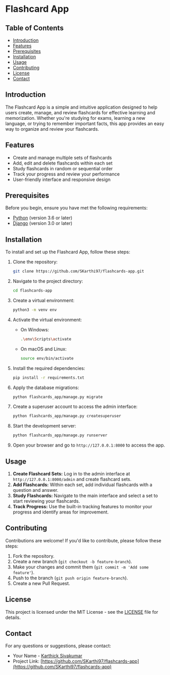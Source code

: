 # Flashcard App

## Table of Contents
- [Introduction](#introduction)
- [Features](#features)
- [Prerequisites](#prerequisites)
- [Installation](#installation)
- [Usage](#usage)
- [Contributing](#contributing)
- [License](#license)
- [Contact](#contact)

## Introduction
The Flashcard App is a simple and intuitive application designed to help users create, manage, and review flashcards for effective learning and memorization. Whether you're studying for exams, learning a new language, or trying to remember important facts, this app provides an easy way to organize and review your flashcards.

## Features
- Create and manage multiple sets of flashcards
- Add, edit and delete flashcards within each set
- Study flashcards in random or sequential order
- Track your progress and review your performance
- User-friendly interface and responsive design

## Prerequisites
Before you begin, ensure you have met the following requirements:
- [Python](https://www.python.org/downloads/) (version 3.6 or later)
- [Django](https://www.djangoproject.com/) (version 3.0 or later)

## Installation
To install and set up the Flashcard App, follow these steps:

1. Clone the repository:
    ```bash
    git clone https://github.com/SKarthi97/flashcards-app.git
    ```

2. Navigate to the project directory:
    ```bash
    cd flashcards-app
    ```

3. Create a virtual environment:
    ```bash
    python3 -m venv env
    ```

4. Activate the virtual environment:
    - On Windows:
        ```bash
        .\env\Scripts\activate
        ```
    - On macOS and Linux:
        ```bash
        source env/bin/activate
        ```

5. Install the required dependencies:
    ```bash
    pip install -r requirements.txt
    ```

6. Apply the database migrations:
    ```bash
    python flashcards_app/manage.py migrate
    ```

7. Create a superuser account to access the admin interface:
    ```bash
    python flashcards_app/manage.py createsuperuser
    ```

8. Start the development server:
    ```bash
    python flashcards_app/manage.py runserver
    ```

9. Open your browser and go to `http://127.0.0.1:8000` to access the app.

## Usage
1. **Create Flashcard Sets:** Log in to the admin interface at `http://127.0.0.1:8000/admin` and create flashcard sets.
2. **Add Flashcards:** Within each set, add individual flashcards with a question and answer.
3. **Study Flashcards:** Navigate to the main interface and select a set to start reviewing your flashcards.
4. **Track Progress:** Use the built-in tracking features to monitor your progress and identify areas for improvement.

## Contributing
Contributions are welcome! If you'd like to contribute, please follow these steps:
1. Fork the repository.
2. Create a new branch (`git checkout -b feature-branch`).
3. Make your changes and commit them (`git commit -m 'Add some feature'`).
4. Push to the branch (`git push origin feature-branch`).
5. Create a new Pull Request.

## License
This project is licensed under the MIT License - see the [LICENSE](LICENSE) file for details.

## Contact
For any questions or suggestions, please contact:
- Your Name - [Karthick Sivakumar](mailto:karthicksivakumar97@gmail.com)
- Project Link: [https://github.com/SKarthi97/flashcards-app](https://github.com/SKarthi97/flashcards-app)

